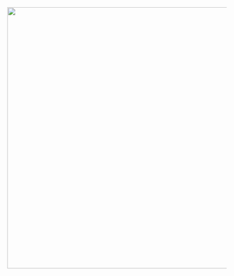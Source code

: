 <div>
<img width="600" src = "https://user-images.githubusercontent.com/31503178/51471907-55f94480-1dbb-11e9-8905-48a26fb4fb32.png">
</div>
